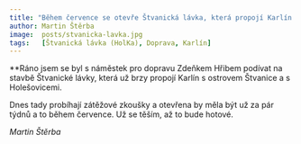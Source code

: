 ```yaml
---
title: "Během července se otevře Štvanická lávka, která propojí Karlín a Holešovice"
author: Martin Štěrba
image:  posts/stvanicka-lavka.jpg
tags:   [Štvanická lávka (HolKa), Doprava, Karlín]
---
```


**Ráno jsem se byl s náměstek pro dopravu Zdeňkem Hřibem podívat na stavbě Štvanické lávky, která už brzy propojí Karlín s ostrovem Štvanice a s Holešovicemi. 

Dnes tady probíhají zátěžové zkoušky a otevřena by měla být už za pár týdnů a to během července. Už se těším, až to bude hotové. 

*Martin Štěrba*
